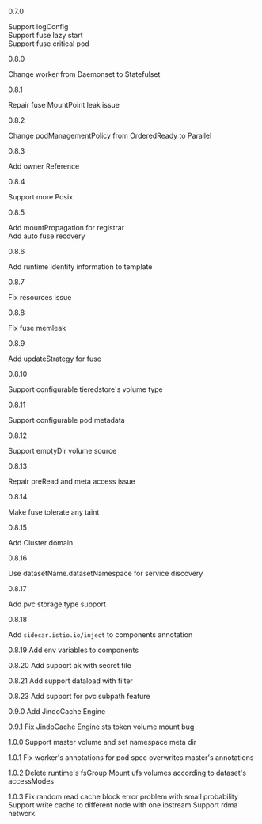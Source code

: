 0.7.0

Support logConfig <br/>
Support fuse lazy start <br/>
Support fuse critical pod <br/>

0.8.0

Change worker from Daemonset to Statefulset

0.8.1

Repair fuse MountPoint leak issue

0.8.2

Change podManagementPolicy from OrderedReady to Parallel

0.8.3

Add owner Reference

0.8.4

Support more Posix

0.8.5

Add mountPropagation for registrar <br/>
Add auto fuse recovery

0.8.6

Add runtime identity information to template

0.8.7

Fix resources issue 

0.8.8

Fix fuse memleak

0.8.9

Add updateStrategy for fuse

0.8.10

Support configurable tieredstore's volume type

0.8.11

Support configurable pod metadata

0.8.12

Support emptyDir volume source

0.8.13

Repair preRead and meta access issue

0.8.14

Make fuse tolerate any taint

0.8.15

Add Cluster domain 

0.8.16

Use datasetName.datasetNamespace for service discovery

0.8.17

Add pvc storage type support

0.8.18

Add `sidecar.istio.io/inject` to components annotation

0.8.19
Add env variables to components

0.8.20
Add support ak with secret file

0.8.21
Add support dataload with filter

0.8.23
Add support for pvc subpath feature

0.9.0
Add JindoCache Engine

0.9.1
Fix JindoCache Engine sts token volume mount bug

1.0.0
Support master volume and set namespace meta dir

1.0.1
Fix worker's annotations for pod spec overwrites master's annotations

1.0.2
Delete runtime's fsGroup
Mount ufs volumes according to dataset's accessModes

1.0.3
Fix random read cache block error problem with small probability
Support write cache to different node with one iostream
Support rdma network